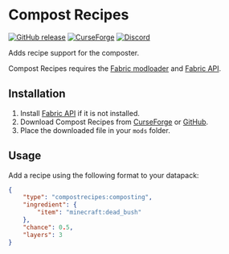 # Compost Recipes

[![GitHub release](https://img.shields.io/github/release/haykam821/Compost-Recipes.svg?style=popout&label=github)](https://github.com/haykam821/Compost-Recipes/releases/latest)
[![CurseForge](https://img.shields.io/static/v1?style=popout&label=curseforge&message=project&color=6441A4)](https://www.curseforge.com/minecraft/mc-mods/compost-recipes)
[![Discord](https://img.shields.io/static/v1?style=popout&label=chat&message=discord&color=7289DA)](https://discord.gg/3WMUMgb)

Adds recipe support for the composter.

Compost Recipes requires the [Fabric modloader](https://fabricmc.net/use/) and [Fabric API](https://www.curseforge.com/minecraft/mc-mods/fabric-api).

## Installation

1. Install [Fabric API](https://www.curseforge.com/minecraft/mc-mods/fabric-api) if it is not installed.
2. Download Compost Recipes from [CurseForge](https://www.curseforge.com/minecraft/mc-mods/compost-recipes/files) or [GitHub](https://github.com/haykam821/Compost-Recipes/releases).
3. Place the downloaded file in your `mods` folder.

## Usage

Add a recipe using the following format to your datapack:

```json
{
	"type": "compostrecipes:composting",
	"ingredient": {
		"item": "minecraft:dead_bush"
	},
	"chance": 0.5,
	"layers": 3
}
```
